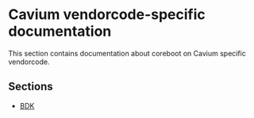 # Cavium vendorcode-specific documentation

This section contains documentation about coreboot on Cavium specific
vendorcode.

## Sections

- [BDK](bdk.md)
